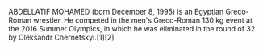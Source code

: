 ABDELLATIF MOHAMED (born December 8, 1995) is an Egyptian Greco-Roman wrestler. He competed in the men's Greco-Roman 130 kg event at the 2016 Summer Olympics, in which he was eliminated in the round of 32 by Oleksandr Chernetskyi.[1][2]
